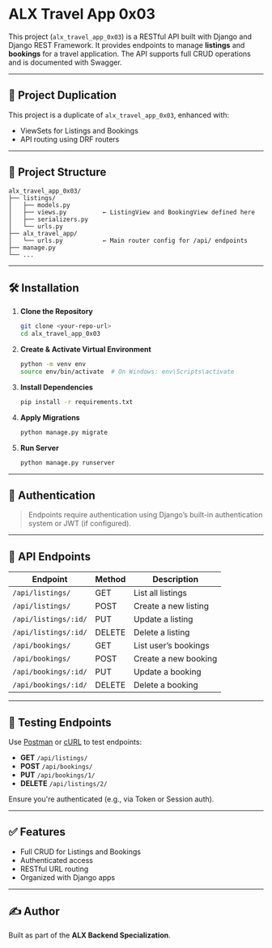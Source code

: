 # ALX Travel App 0x03

This project (`alx_travel_app_0x03`) is a RESTful API built with Django and Django REST Framework. It provides endpoints to manage **listings** and **bookings** for a travel application. The API supports full CRUD operations and is documented with Swagger.

---

## 🔁 Project Duplication

This project is a duplicate of `alx_travel_app_0x03`, enhanced with:

- ViewSets for Listings and Bookings
- API routing using DRF routers
<!-- - Swagger auto-generated API documentation -->

---

## 📁 Project Structure

```
alx_travel_app_0x03/
├── listings/
│   ├── models.py
│   ├── views.py          ← ListingView and BookingView defined here
│   ├── serializers.py
│   └── urls.py
├── alx_travel_app/
│   └── urls.py           ← Main router config for /api/ endpoints
├── manage.py
└── ...
```

---

## 🛠️ Installation

1. **Clone the Repository**

   ```bash
   git clone <your-repo-url>
   cd alx_travel_app_0x03
   ```

2. **Create & Activate Virtual Environment**

   ```bash
   python -m venv env
   source env/bin/activate  # On Windows: env\Scripts\activate
   ```

3. **Install Dependencies**

   ```bash
   pip install -r requirements.txt
   ```

4. **Apply Migrations**

   ```bash
   python manage.py migrate
   ```

5. **Run Server**

   ```bash
   python manage.py runserver
   ```

---

## 🔐 Authentication

> Endpoints require authentication using Django’s built-in authentication system or JWT (if configured).

---

## 🚀 API Endpoints

| Endpoint             | Method | Description          |
| -------------------- | ------ | -------------------- |
| `/api/listings/`     | GET    | List all listings    |
| `/api/listings/`     | POST   | Create a new listing |
| `/api/listings/:id/` | PUT    | Update a listing     |
| `/api/listings/:id/` | DELETE | Delete a listing     |
| `/api/bookings/`     | GET    | List user’s bookings |
| `/api/bookings/`     | POST   | Create a new booking |
| `/api/bookings/:id/` | PUT    | Update a booking     |
| `/api/bookings/:id/` | DELETE | Delete a booking     |

---

## 🧲 Testing Endpoints

Use [Postman](https://www.postman.com/) or [cURL](https://curl.se/) to test endpoints:

- **GET** `/api/listings/`
- **POST** `/api/bookings/`
- **PUT** `/api/bookings/1/`
- **DELETE** `/api/listings/2/`

Ensure you're authenticated (e.g., via Token or Session auth).

---

## ✅ Features

- Full CRUD for Listings and Bookings
- Authenticated access
- RESTful URL routing
- Organized with Django apps

---

## ✍️ Author

Built as part of the **ALX Backend Specialization**.
